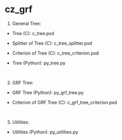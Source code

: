 # cz_grf

1. General Tree:

- Tree (C): c_tree.pxd

- Splitter of Tree (C): c_tree_splitter.pxd

- Criterion of Tree (C): c_tree_criterion.pxd

- Tree (Python): py_tree.py

<br>

2. GRF Tree:

- GRF Tree (Python): py_grf_tree.py

- Criterion of GRF Tree (C): c_grf_tree_criterion.pxd

<br>

3. Utilities:

- Utilities (Python): py_utilities.py
